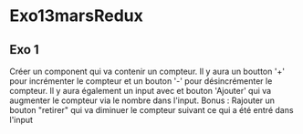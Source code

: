 # Exo13marsRedux
## Exo 1
Créer un component qui va contenir un compteur. Il y aura un boutton '+' pour incrémenter le compteur et un bouton '-' pour désincrémenter le compteur. Il y aura également un input avec et bouton 'Ajouter' qui va augmenter le compteur via le nombre dans l'input.
Bonus : Rajouter un bouton "retirer" qui va diminuer le compteur suivant ce qui a été entré dans l'input

